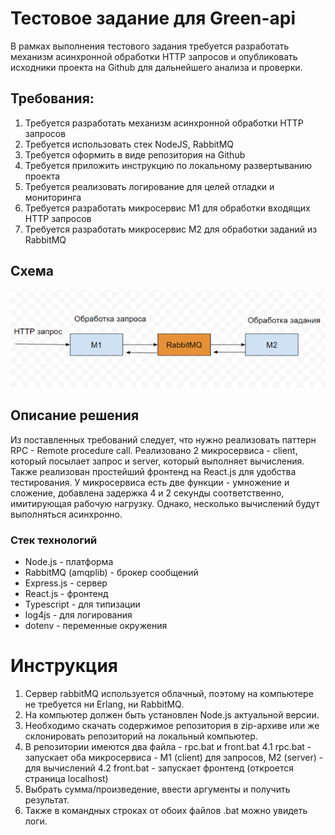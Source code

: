 # Тестовое задание для Green-api
В рамках выполнения тестового задания требуется разработать механизм асинхронной обработки
HTTP запросов и опубликовать исходники проекта на Github для дальнейшего анализа и проверки.

## Требования:
1. Требуется разработать механизм асинхронной обработки HTTP запросов
2. Требуется использовать стек NodeJS, RabbitMQ
3. Требуется оформить в виде репозитория на Github
4. Требуется приложить инструкцию по локальному развертыванию проекта
5. Требуется реализовать логирование для целей отладки и мониторинга
6. Требуется разработать микросервис М1 для обработки входящих HTTP запросов
7. Требуется разработать микросервис М2 для обработки заданий из RabbitMQ

## Схема
![Принципиальная схема](https://github.com/tikhomirov-alex/rpc_via_nodejs/blob/main/scheme.png)

## Описание решения
Из поставленных требований следует, что нужно реализовать паттерн RPC - Remote procedure call.
Реализовано 2 микросервиса - client, который посылает запрос и server, который выполняет вычисления.
Также реализован простейший фронтенд на React.js для удобства тестирования.
У микросервиса есть две функции - умножение и сложение, добавлена задержка 4 и 2 секунды соответственно,
имитирующая рабочую нагрузку. Однако, несколько вычислений будут выполняться асинхронно.

### Стек технологий
* Node.js - платформа
* RabbitMQ (amqplib) - брокер сообщений
* Express.js - сервер
* React.js - фронтенд
* Typescript - для типизации
* log4js - для логирования
* dotenv - переменные окружения

# Инструкция
1. Сервер rabbitMQ используется облачный, поэтому на компьютере не требуется ни Erlang, ни RabbitMQ.
2. На компьютер должен быть установлен Node.js актуальной версии.
3. Необходимо скачать содержимое репозитория в zip-архиве или же склонировать репозиторий на локальный компьютер.
4. В репозитории имеются два файла - rpc.bat и front.bat
   4.1 rpc.bat - запускает оба микросервиса - М1 (client) для запросов, М2 (server) - для вычислений
   4.2 front.bat - запускает фронтенд (откроется страница localhost)
5. Выбрать сумма/произведение, ввести аргументы и получить результат.
6. Также в командных строках от обоих файлов .bat можно увидеть логи.

